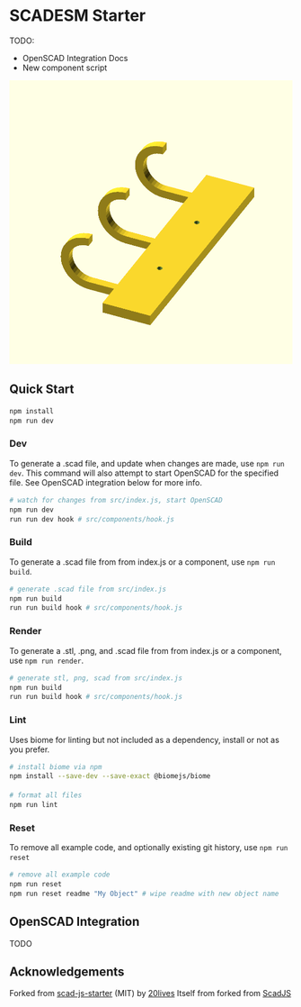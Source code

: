 # SCADESM Starter

TODO:

- OpenSCAD Integration Docs
- New component script

![](/dist/index.png?raw=true)

## Quick Start

```sh
npm install
npm run dev
```

### Dev

To generate a .scad file, and update when changes are made, use `npm run dev`.
This command will also attempt to start OpenSCAD for the specified file. See OpenSCAD integration below for more info.

```sh
# watch for changes from src/index.js, start OpenSCAD
npm run dev
run run dev hook # src/components/hook.js
```

### Build

To generate a .scad file from from index.js or a component, use `npm run build`.

```sh
# generate .scad file from src/index.js
npm run build
run run build hook # src/components/hook.js
```

### Render

To generate a .stl, .png, and .scad file from from index.js or a component, use `npm run render`.

```sh
# generate stl, png, scad from src/index.js
npm run build
run run build hook # src/components/hook.js
```

### Lint

Uses biome for linting but not included as a dependency, install or not as you prefer.

```sh
# install biome via npm
npm install --save-dev --save-exact @biomejs/biome

# format all files
npm run lint
```

### Reset

To remove all example code, and optionally existing git history, use `npm run reset`

```sh
# remove all example code
npm run reset
npm run reset readme "My Object" # wipe readme with new object name
```

## OpenSCAD Integration

TODO

## Acknowledgements

Forked from [scad-js-starter](https://github.com/scad-js/scad-js-starter) (MIT) by [20lives](https://github.com/20lives)
Itself from forked from [ScadJS](https://github.com/tasn/scadjs)
